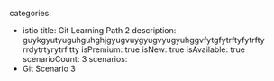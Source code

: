 categories:
  - istio
title: Git Learning Path 2
description: guykgyutyuguhguhghjgyugvuygyugvyugyuhggvfytgfytrftyfytrfty rrdytrtyrytrf tty
isPremium: true
isNew: true
isAvailable: true
scenarioCount: 3
scenarios: 
  - Git Scenario 3
